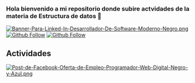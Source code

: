 ### Hola bienvenido a mi repositorio donde subire actvidades de la materia de Estructura de datos 👋
[![Banner-Para-Linked-In-Desarrollador-De-Software-Moderno-Negro.png](https://i.postimg.cc/rmL12y45/Banner-Para-Linked-In-Desarrollador-De-Software-Moderno-Negro.png)]([https://github.com/JoseLuisKoh])
[![Github Follow](https://img.shields.io/twitch/status/Eladerz1
)](https://www.twitch.tv/Eladerz1)
[![Github Follow](https://img.shields.io/badge/GitHub-100000?style=for-the-badge&logo=github&logoColor=white
)](https://github.com/JoseLuisKoh)
## Actividades
[![Post-de-Facebook-Oferta-de-Empleo-Programador-Web-Digital-Negro-y-Azul.png](https://i.postimg.cc/Z55HRqCm/Post-de-Facebook-Oferta-de-Empleo-Programador-Web-Digital-Negro-y-Azul.png)](https://postimg.cc/svb7HsYH)

<!--
**JoseLuisKoh/JoseLuisKoh** is a ✨ _special_ ✨ repository because its `README.md` (this file) appears on your GitHub profile.

Here are some ideas to get you started:

- 🔭 I’m currently working on ...
- 🌱 I’m currently learning ...
- 👯 I’m looking to collaborate on ...
- 🤔 I’m looking for help with ...
- 💬 Ask me about ...
- 📫 How to reach me: ...
- 😄 Pronouns: ...
- ⚡ Fun fact: ...
-->
